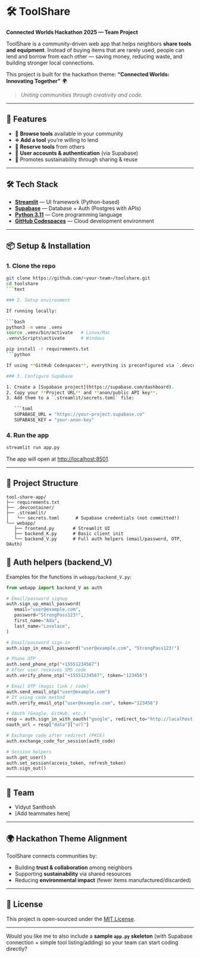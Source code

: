 # 🛠️ ToolShare

**Connected Worlds Hackathon 2025 — Team Project**

ToolShare is a community-driven web app that helps neighbors **share tools and equipment**. Instead of buying items that are rarely used, people can lend and borrow from each other — saving money, reducing waste, and building stronger local connections.

This project is built for the hackathon theme:
**“Connected Worlds: Innovating Together”** 🌍

> *Uniting communities through creativity and code.*

---

## 🚀 Features

* 🔎 **Browse tools** available in your community
* ➕ **Add a tool** you’re willing to lend
* 📅 **Reserve tools** from others
* 👤 **User accounts & authentication** (via Supabase)
* 🌱 Promotes sustainability through sharing & reuse

---

## 🛠️ Tech Stack

* [**Streamlit**](https://streamlit.io/) — UI framework (Python-based)
* [**Supabase**](https://supabase.com/) — Database + Auth (Postgres with APIs)
* [**Python 3.11**](https://www.python.org/) — Core programming language
* [**GitHub Codespaces**](https://github.com/features/codespaces) — Cloud development environment

---

## 📦 Setup & Installation

### 1. Clone the repo

```bash
git clone https://github.com/<your-team>/toolshare.git
cd toolshare
```text

### 2. Setup environment

If running locally:

```bash
python3 -m venv .venv
source .venv/bin/activate   # Linux/Mac
.venv\Scripts\activate      # Windows

pip install -r requirements.txt
```python

If using **GitHub Codespaces**, everything is preconfigured via `.devcontainer/`.

### 3. Configure Supabase

1. Create a [Supabase project](https://supabase.com/dashboard).
2. Copy your **Project URL** and **anon/public API key**.
3. Add them to a `.streamlit/secrets.toml` file:

   ```toml
   SUPABASE_URL = "https://your-project.supabase.co"
   SUPABASE_KEY = "your-anon-key"
   ```

### 4. Run the app

```bash
streamlit run app.py
```

The app will open at [http://localhost:8501](http://localhost:8501).

---

## 📂 Project Structure

```
tool-share-app/
├── requirements.txt
├── .devcontainer/
├── .streamlit/
│   └── secrets.toml      # Supabase credentials (not committed!)
└── webapp/
   ├── frontend.py       # Streamlit UI
   ├── backend_K.py      # Basic client init
   └── backend_V.py      # Full auth helpers (email/password, OTP, OAuth)
```

## 🔐 Auth helpers (backend_V)

Examples for the functions in `webapp/backend_V.py`:

```python
from webapp import backend_V as auth

# Email/password signup
auth.sign_up_email_password(
   email="user@example.com",
   password="StrongPass123!",
   first_name="Ada",
   last_name="Lovelace",
)

# Email/password sign-in
auth.sign_in_email_password("user@example.com", "StrongPass123!")

# Phone OTP
auth.send_phone_otp("+15551234567")
# After user receives SMS code
auth.verify_phone_otp("+15551234567", token="123456")

# Email OTP (magic link / code)
auth.send_email_otp("user@example.com")
# If using code method
auth.verify_email_otp("user@example.com", token="123456")

# OAuth (Google, GitHub, etc.)
resp = auth.sign_in_with_oauth("google", redirect_to="http://localhost:8501")
oauth_url = resp["data"]["url"]

# Exchange code after redirect (PKCE)
auth.exchange_code_for_session(auth_code)

# Session helpers
auth.get_user()
auth.set_session(access_token, refresh_token)
auth.sign_out()
```

---

## 👥 Team

* Vidyut Santhosh
* \[Add teammates here]

---

## 🌍 Hackathon Theme Alignment

ToolShare connects communities by:

* Building **trust & collaboration** among neighbors
* Supporting **sustainability** via shared resources
* Reducing **environmental impact** (fewer items manufactured/discarded)

---

## 📜 License

This project is open-sourced under the [MIT License](LICENSE).

---

Would you like me to also include a **sample `app.py` skeleton** (with Supabase connection + simple tool listing/adding) so your team can start coding directly?
